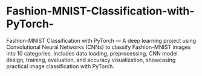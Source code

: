 # Fashion-MNIST-Classification-with-PyTorch-
Fashion-MNIST Classification with PyTorch — A deep learning project using Convolutional Neural Networks (CNNs) to classify Fashion-MNIST images into 10 categories. Includes data loading, preprocessing, CNN model design, training, evaluation, and accuracy visualization, showcasing practical image classification with PyTorch.
